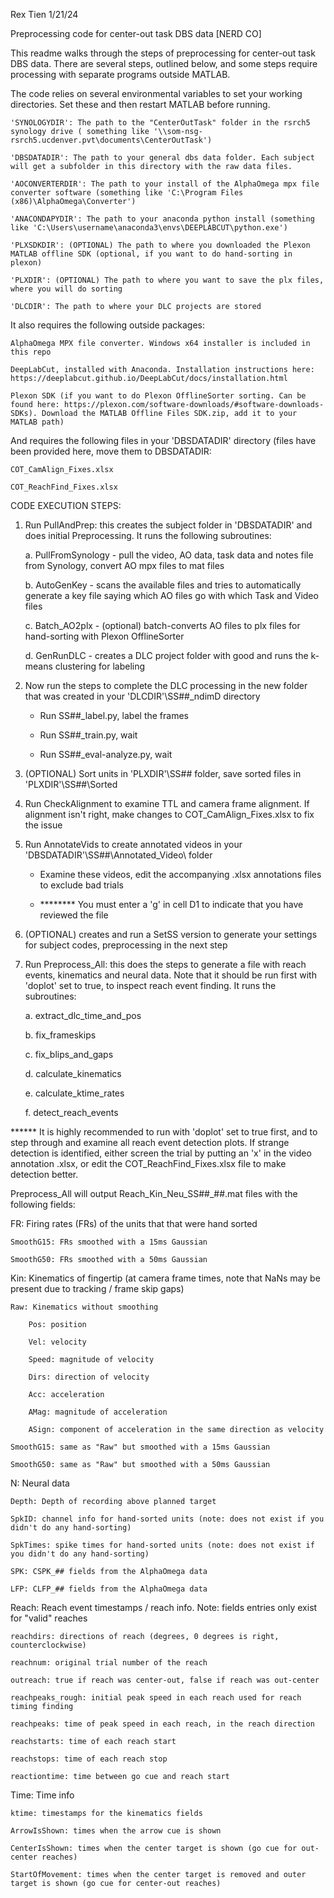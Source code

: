 Rex Tien 1/21/24


Preprocessing code for center-out task DBS data [NERD CO]


This readme walks through the steps of preprocessing for center-out task DBS data. There are several steps, outlined below, and some steps require processing with separate programs outside MATLAB.


The code relies on several environmental variables to set your working directories. Set these and then restart MATLAB before running.

	'SYNOLOGYDIR': The path to the "CenterOutTask" folder in the rsrch5 synology drive ( something like '\\som-nsg-rsrch5.ucdenver.pvt\documents\CenterOutTask')

	'DBSDATADIR': The path to your general dbs data folder. Each subject will get a subfolder in this directory with the raw data files.

	'AOCONVERTERDIR': The path to your install of the AlphaOmega mpx file converter software (something like 'C:\Program Files (x86)\AlphaOmega\Converter')

	'ANACONDAPYDIR': The path to your anaconda python install (something like 'C:\Users\username\anaconda3\envs\DEEPLABCUT\python.exe')

	'PLXSDKDIR': (OPTIONAL) The path to where you downloaded the Plexon MATLAB offline SDK (optional, if you want to do hand-sorting in plexon)

	'PLXDIR': (OPTIONAL) The path to where you want to save the plx files, where you will do sorting

	'DLCDIR': The path to where your DLC projects are stored


It also requires the following outside packages:

	AlphaOmega MPX file converter. Windows x64 installer is included in this repo

	DeepLabCut, installed with Anaconda. Installation instructions here: https://deeplabcut.github.io/DeepLabCut/docs/installation.html

	Plexon SDK (if you want to do Plexon OfflineSorter sorting. Can be found here: https://plexon.com/software-downloads/#software-downloads-SDKs). Download the MATLAB Offline Files SDK.zip, add it to your MATLAB path)


And requires the following files in your 'DBSDATADIR' directory (files have been provided here, move them to DBSDATADIR:

	COT_CamAlign_Fixes.xlsx

	COT_ReachFind_Fixes.xlsx


CODE EXECUTION STEPS:


1. Run PullAndPrep: this creates the subject folder in 'DBSDATADIR' and does initial Preprocessing. It runs the following subroutines:

	a. PullFromSynology - pull the video, AO data, task data and notes file from Synology, convert AO mpx files to mat files
	
	b. AutoGenKey - scans the available files and tries to automatically generate a key file saying which AO files go with which Task and Video files
	
	c. Batch_AO2plx - (optional) batch-converts AO files to plx files for hand-sorting with Plexon OfflineSorter
	
	d. GenRunDLC - creates a DLC project folder with good and runs the k-means clustering for labeling
	
	
2. Now run the steps to complete the DLC processing in the new folder that was created in your 'DLCDIR'\SS##_ndimD directory

	- Run SS##_label.py, label the frames
	
	- Run SS##_train.py, wait
	
	- Run SS##_eval-analyze.py, wait
	

3. (OPTIONAL) Sort units in 'PLXDIR'\SS## folder, save sorted files in 'PLXDIR'\SS##\Sorted


4. Run CheckAlignment to examine TTL and camera frame alignment. If alignment isn't right, make changes to COT_CamAlign_Fixes.xlsx to fix the issue


5. Run AnnotateVids to create annotated videos in your 'DBSDATADIR'\SS##\Annotated_Video\ folder

	- Examine these videos, edit the accompanying .xlsx annotations files to exclude bad trials
	
	- ******** You must enter a 'g' in cell D1 to indicate that you have reviewed the file
	
	
6. (OPTIONAL) creates and run a SetSS version to generate your settings for subject codes, preprocessing in the next step


7. Run Preprocess_All: this does the steps to generate a file with reach events, kinematics and neural data. Note that it should be run first with 'doplot' set to true, to inspect reach event finding. It runs the subroutines:

	a. extract_dlc_time_and_pos
	
	b. fix_frameskips
	
	c. fix_blips_and_gaps
	
	d. calculate_kinematics
	
	e. calculate_ktime_rates
	
	f. detect_reach_events
	
****** It is highly recommended to run with 'doplot' set to true first, and to step through and examine all reach event detection plots. If strange detection is identified, either screen the trial by putting an 'x' in the video annotation .xlsx, or edit the COT_ReachFind_Fixes.xlsx file to make detection better.


Preprocess_All will output Reach_Kin_Neu_SS##_##.mat files with the following fields:

FR: Firing rates (FRs) of the units that that were hand sorted

	SmoothG15: FRs smoothed with a 15ms Gaussian
	
	SmoothG50: FRs smoothed with a 50ms Gaussian
	
Kin: Kinematics of fingertip (at camera frame times, note that NaNs may be present due to tracking / frame skip gaps)

	Raw: Kinematics without smoothing
	
		Pos: position
		
		Vel: velocity
		
		Speed: magnitude of velocity
		
		Dirs: direction of velocity
		
		Acc: acceleration
		
		AMag: magnitude of acceleration
		
		ASign: component of acceleration in the same direction as velocity
		
	SmoothG15: same as "Raw" but smoothed with a 15ms Gaussian
	
	SmoothG50: same as "Raw" but smoothed with a 50ms Gaussian
	
N: Neural data

	Depth: Depth of recording above planned target
	
	SpkID: channel info for hand-sorted units (note: does not exist if you didn't do any hand-sorting)
	
	SpkTimes: spike times for hand-sorted units (note: does not exist if you didn't do any hand-sorting)
	
	SPK: CSPK_## fields from the AlphaOmega data
	
	LFP: CLFP_## fields from the AlphaOmega data
	
Reach: Reach event timestamps / reach info. Note: fields entries only exist for "valid" reaches

	reachdirs: directions of reach (degrees, 0 degrees is right, counterclockwise)
	
	reachnum: original trial number of the reach
	
	outreach: true if reach was center-out, false if reach was out-center
	
	reachpeaks_rough: initial peak speed in each reach used for reach timing finding
	
	reachpeaks: time of peak speed in each reach, in the reach direction
	
	reachstarts: time of each reach start
	
	reachstops: time of each reach stop
	
	reactiontime: time between go cue and reach start
	
Time: Time info

	ktime: timestamps for the kinematics fields
	
	ArrowIsShown: times when the arrow cue is shown
	
	CenterIsShown: times when the center target is shown (go cue for out-center reaches)
	
	StartOfMovement: times when the center target is removed and outer target is shown (go cue for center-out reaches)
	